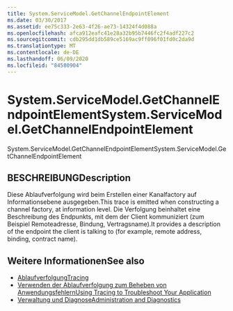 ```yaml
---
title: System.ServiceModel.GetChannelEndpointElement
ms.date: 03/30/2017
ms.assetid: ee75c333-2e63-4f26-ae73-14324f4d088a
ms.openlocfilehash: afca912eafc41e28a32b95b7446fc2f4adf227c2
ms.sourcegitcommit: cdb295dd1db589ce5169ac9ff096f01fd0c2da9d
ms.translationtype: MT
ms.contentlocale: de-DE
ms.lasthandoff: 06/09/2020
ms.locfileid: "84580904"
---
```

# <a name="systemservicemodelgetchannelendpointelement"></a><span data-ttu-id="e88f0-102">System.ServiceModel.GetChannelEndpointElement</span><span class="sxs-lookup"><span data-stu-id="e88f0-102">System.ServiceModel.GetChannelEndpointElement</span></span>
<span data-ttu-id="e88f0-103">System.ServiceModel.GetChannelEndpointElement</span><span class="sxs-lookup"><span data-stu-id="e88f0-103">System.ServiceModel.GetChannelEndpointElement</span></span>  
  
## <a name="description"></a><span data-ttu-id="e88f0-104">BESCHREIBUNG</span><span class="sxs-lookup"><span data-stu-id="e88f0-104">Description</span></span>  
 <span data-ttu-id="e88f0-105">Diese Ablaufverfolgung wird beim Erstellen einer Kanalfactory auf Informationsebene ausgegeben.</span><span class="sxs-lookup"><span data-stu-id="e88f0-105">This trace is emitted when constructing a channel factory, at information level.</span></span> <span data-ttu-id="e88f0-106">Die Verfolgung beinhaltet eine Beschreibung des Endpunkts, mit dem der Client kommuniziert (zum Beispiel Remoteadresse, Bindung, Vertragsname).</span><span class="sxs-lookup"><span data-stu-id="e88f0-106">It provides a description of the endpoint the client is talking to (for example, remote address, binding, contract name).</span></span>  
  
## <a name="see-also"></a><span data-ttu-id="e88f0-107">Weitere Informationen</span><span class="sxs-lookup"><span data-stu-id="e88f0-107">See also</span></span>

- [<span data-ttu-id="e88f0-108">Ablaufverfolgung</span><span class="sxs-lookup"><span data-stu-id="e88f0-108">Tracing</span></span>](index.md)
- [<span data-ttu-id="e88f0-109">Verwenden der Ablaufverfolgung zum Beheben von Anwendungsfehlern</span><span class="sxs-lookup"><span data-stu-id="e88f0-109">Using Tracing to Troubleshoot Your Application</span></span>](using-tracing-to-troubleshoot-your-application.md)
- [<span data-ttu-id="e88f0-110">Verwaltung und Diagnose</span><span class="sxs-lookup"><span data-stu-id="e88f0-110">Administration and Diagnostics</span></span>](../index.md)
